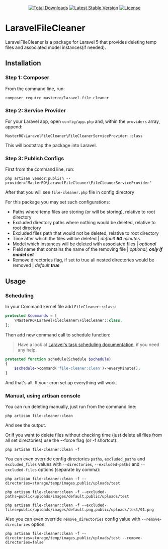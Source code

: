 <p align="center">
<a href="https://packagist.org/packages/masterro/laravel-file-cleaner"><img src="https://poser.pugx.org/masterro/laravel-file-cleaner/d/total.svg" alt="Total Downloads"></a>
<a href="https://packagist.org/packages/masterro/laravel-file-cleaner"><img src="https://poser.pugx.org/masterro/laravel-file-cleaner/v/stable.svg" alt="Latest Stable Version"></a>
<a href="https://packagist.org/packages/masterro/laravel-file-cleaner"><img src="https://poser.pugx.org/masterro/laravel-file-cleaner/license.svg" alt="License"></a>
</p>

# LaravelFileCleaner

LaravelFileCleaner is a package for Laravel 5 that provides deleting temp files and associated model instances(if needed).

## Installation

### Step 1: Composer

From the command line, run:

```
composer require masterro/laravel-file-cleaner
```

### Step 2: Service Provider

For your Laravel app, open `config/app.php` and, within the `providers` array, append:

```
MasterRO\LaravelFileCleaner\FileCleanerServiceProvider::class
```

This will bootstrap the package into Laravel.

### Step 3: Publish Configs

First from the command line, run:

```
php artisan vendor:publish --provider="MasterRO\LaravelFileCleaner\FileCleanerServiceProvider"
```

After that you will see `file-cleaner.php` file in config directory

For this package you may set such configurations:
* Paths where temp files are storing (or will be storing), relative to root directory
* Excluded directory paths where nothing would be deleted, relative to root directory
* Excluded files path that would not be deleted, relative to root directory
* Time after which the files will be deleted | _default **60** minutes_
* Model which instances will be deleted with associated files | _optional_
* Field name that contains the name of the removing file | _optional, **only if model set**_
* Remove directories flag, if set to true all nested directories would be removed | _default **true**_

## Usage

### Scheduling
In your Command kernel file add `FileCleaner::class`:

```php
protected $commands = [
    \MasterRO\LaravelFileCleaner\FileCleaner::class,
];
```

Then add new command call to schedule function:
> Have a look at [Laravel's task scheduling documentation](https://laravel.com/docs/5.2/scheduling), if you need any help.

```php
protected function schedule(Schedule $schedule)
{
    $schedule->command('file-cleaner:clean')->everyMinute();
}
```

And that's all. If your cron set up everything will work.


### Manual, using artisan console

You can run deleting manually, just run from the command line:
```
php artisan file-cleaner:clean
```
And see the output.


Or if you want to delete files without checking time (just delete all files from all set directories) use the --force flag (or -f shortcut):
```
php artisan file-cleaner:clean -f
```

You can even override config directories `paths`, `excluded_paths` and `excluded_files` values with `--directories`, `--excluded-paths` and `--excluded-files` options (separate by comma):
```
php artisan file-cleaner:clean -f --directories=storage/temp/images,public/uploads/test
```
```
php artisan file-cleaner:clean -f --excluded-paths=public/uploads/images/default,public/uploads/test
```
```
php artisan file-cleaner:clean -f --excluded-files=public/uploads/images/default.png,public/uploads/test/01.png
```


Also you can even override `remove_directories` config value with `--remove-directories` option:
```
php artisan file-cleaner:clean -f --directories=storage/temp/images,public/uploads/test --remove-directories=false
```








